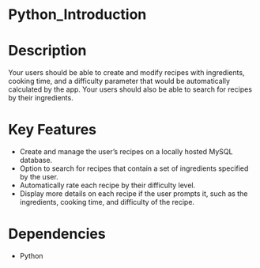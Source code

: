 # Python_Introduction

# Description

Your users should be able to create and modify recipes with ingredients, cooking time, and a difficulty
parameter that would be automatically calculated by the app. Your users should also be able to search for
recipes by their ingredients.

# Key Features
- Create and manage the user’s recipes on a locally hosted MySQL database.
- Option to search for recipes that contain a set of ingredients specified by the user.
- Automatically rate each recipe by their difficulty level.
- Display more details on each recipe if the user prompts it, such as the ingredients, cooking time,
and difficulty of the recipe.

# Dependencies
- Python
